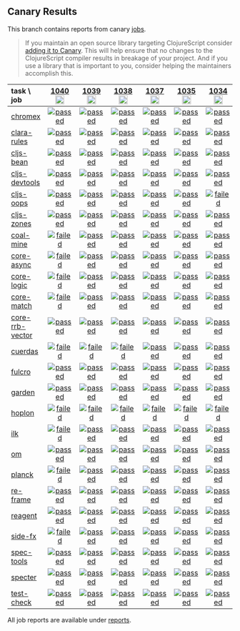 ## Canary Results

This branch contains reports from canary [jobs](https://github.com/cljs-oss/canary/tree/jobs).

> If you maintain an open source library targeting ClojureScript consider [adding it to Canary](https://github.com/cljs-oss/canary/tree/master#how-to-participate). This will help ensure that no changes to the ClojureScript compiler results in breakage of your project. And if you use a library that is important to you, consider helping the maintainers accomplish this.

[//]: # (begin_overview_table)

| task \ job | <a href="reports/2019/08/02/job-001040-1.10.571-3f5a60a3" title="job #1040&#xA;&#xA;job&#xA;&#xA;requested by BinaryAge Bot (@babot) on 2019-08-02T06:00:16Z">1040<br/><img width=20 height=20 src="https://avatars0.githubusercontent.com/u/1476765?v=4&s=60"></a> | <a href="reports/2019/08/01/job-001039-1.10.571-3f5a60a3" title="job #1039&#xA;&#xA;job&#xA;&#xA;requested by null (@null) on null">1039<br/><img width=20 height=20 src="null&s=60"></a> | <a href="reports/2019/07/31/job-001038-1.10.571-3f5a60a3" title="job #1038&#xA;&#xA;job&#xA;&#xA;requested by BinaryAge Bot (@babot) on 2019-07-31T06:00:16Z">1038<br/><img width=20 height=20 src="https://avatars0.githubusercontent.com/u/1476765?v=4&s=60"></a> | <a href="reports/2019/07/30/job-001037-1.10.571-3f5a60a31" title="job #1037&#xA;&#xA;job -c mfikes -r CLJS-3147&#xA;&#xA;requested by Mike Fikes (@mfikes) on 2019-07-30T02:07:49Z">1037<br/><img width=20 height=20 src="https://avatars1.githubusercontent.com/u/1723464?v=4&s=60"></a> | <a href="reports/2019/07/29/job-001035-1.10.569-885238e9" title="job #1035&#xA;&#xA;job&#xA;&#xA;requested by BinaryAge Bot (@babot) on 2019-07-29T06:00:14Z">1035<br/><img width=20 height=20 src="https://avatars0.githubusercontent.com/u/1476765?v=4&s=60"></a> | <a href="reports/2019/07/28/job-001034-1.10.569-885238e9" title="job #1034&#xA;&#xA;job&#xA;&#xA;requested by BinaryAge Bot (@babot) on 2019-07-28T06:00:13Z">1034<br/><img width=20 height=20 src="https://avatars0.githubusercontent.com/u/1476765?v=4&s=60"></a> | <a href="reports/2019/07/27/job-001033-1.10.569-885238e9" title="job #1033&#xA;&#xA;job&#xA;&#xA;requested by BinaryAge Bot (@babot) on 2019-07-27T06:00:13Z">1033<br/><img width=20 height=20 src="https://avatars0.githubusercontent.com/u/1476765?v=4&s=60"></a> | <a href="reports/2019/07/26/job-001032-1.10.568-8f38049d" title="job #1032&#xA;&#xA;job&#xA;&#xA;requested by BinaryAge Bot (@babot) on 2019-07-26T06:00:15Z">1032<br/><img width=20 height=20 src="https://avatars0.githubusercontent.com/u/1476765?v=4&s=60"></a> | <a href="reports/2019/07/25/job-001031-1.10.564-1a537e57" title="job #1031&#xA;&#xA;job&#xA;&#xA;requested by BinaryAge Bot (@babot) on 2019-07-25T06:00:15Z">1031<br/><img width=20 height=20 src="https://avatars0.githubusercontent.com/u/1476765?v=4&s=60"></a> | <a href="reports/2019/07/24/job-001030-1.10.563-3c7c37b2" title="job #1030&#xA;&#xA;job&#xA;&#xA;requested by BinaryAge Bot (@babot) on 2019-07-24T06:00:16Z">1030<br/><img width=20 height=20 src="https://avatars0.githubusercontent.com/u/1476765?v=4&s=60"></a> |
| :--- | :---: | :---: | :---: | :---: | :---: | :---: | :---: | :---: | :---: | :---: |
| [chromex](https://github.com/binaryage/chromex) | <a href="reports/2019/08/02/job-001040-1.10.571-3f5a60a3#-chromex"><img title="passed" src="http://box.binaryage.com/s-passed.svg"><a> | <a href="reports/2019/08/01/job-001039-1.10.571-3f5a60a3#-chromex"><img title="passed" src="http://box.binaryage.com/s-passed.svg"><a> | <a href="reports/2019/07/31/job-001038-1.10.571-3f5a60a3#-chromex"><img title="passed" src="http://box.binaryage.com/s-passed.svg"><a> | <a href="reports/2019/07/30/job-001037-1.10.571-3f5a60a31#-chromex"><img title="passed" src="http://box.binaryage.com/s-passed.svg"><a> | <a href="reports/2019/07/29/job-001035-1.10.569-885238e9#-chromex"><img title="passed" src="http://box.binaryage.com/s-passed.svg"><a> | <a href="reports/2019/07/28/job-001034-1.10.569-885238e9#-chromex"><img title="passed" src="http://box.binaryage.com/s-passed.svg"><a> | <a href="reports/2019/07/27/job-001033-1.10.569-885238e9#-chromex"><img title="passed" src="http://box.binaryage.com/s-passed.svg"><a> | <a href="reports/2019/07/26/job-001032-1.10.568-8f38049d#-chromex"><img title="passed" src="http://box.binaryage.com/s-passed.svg"><a> | <a href="reports/2019/07/25/job-001031-1.10.564-1a537e57#-chromex"><img title="passed" src="http://box.binaryage.com/s-passed.svg"><a> | <a href="reports/2019/07/24/job-001030-1.10.563-3c7c37b2#-chromex"><img title="passed" src="http://box.binaryage.com/s-passed.svg"><a> |
| [clara-rules](https://github.com/cerner/clara-rules) | <a href="reports/2019/08/02/job-001040-1.10.571-3f5a60a3#-clara-rules"><img title="passed" src="http://box.binaryage.com/s-passed.svg"><a> | <a href="reports/2019/08/01/job-001039-1.10.571-3f5a60a3#-clara-rules"><img title="passed" src="http://box.binaryage.com/s-passed.svg"><a> | <a href="reports/2019/07/31/job-001038-1.10.571-3f5a60a3#-clara-rules"><img title="passed" src="http://box.binaryage.com/s-passed.svg"><a> | <a href="reports/2019/07/30/job-001037-1.10.571-3f5a60a31#-clara-rules"><img title="passed" src="http://box.binaryage.com/s-passed.svg"><a> | <a href="reports/2019/07/29/job-001035-1.10.569-885238e9#-clara-rules"><img title="passed" src="http://box.binaryage.com/s-passed.svg"><a> | <a href="reports/2019/07/28/job-001034-1.10.569-885238e9#-clara-rules"><img title="passed" src="http://box.binaryage.com/s-passed.svg"><a> | <a href="reports/2019/07/27/job-001033-1.10.569-885238e9#-clara-rules"><img title="passed" src="http://box.binaryage.com/s-passed.svg"><a> | <a href="reports/2019/07/26/job-001032-1.10.568-8f38049d#-clara-rules"><img title="passed" src="http://box.binaryage.com/s-passed.svg"><a> | <a href="reports/2019/07/25/job-001031-1.10.564-1a537e57#-clara-rules"><img title="passed" src="http://box.binaryage.com/s-passed.svg"><a> | <a href="reports/2019/07/24/job-001030-1.10.563-3c7c37b2#-clara-rules"><img title="passed" src="http://box.binaryage.com/s-passed.svg"><a> |
| [cljs-bean](https://github.com/mfikes/cljs-bean) | <a href="reports/2019/08/02/job-001040-1.10.571-3f5a60a3#-cljs-bean"><img title="passed" src="http://box.binaryage.com/s-passed.svg"><a> | <a href="reports/2019/08/01/job-001039-1.10.571-3f5a60a3#-cljs-bean"><img title="passed" src="http://box.binaryage.com/s-passed.svg"><a> | <a href="reports/2019/07/31/job-001038-1.10.571-3f5a60a3#-cljs-bean"><img title="passed" src="http://box.binaryage.com/s-passed.svg"><a> | <a href="reports/2019/07/30/job-001037-1.10.571-3f5a60a31#-cljs-bean"><img title="passed" src="http://box.binaryage.com/s-passed.svg"><a> | <a href="reports/2019/07/29/job-001035-1.10.569-885238e9#-cljs-bean"><img title="passed" src="http://box.binaryage.com/s-passed.svg"><a> | <a href="reports/2019/07/28/job-001034-1.10.569-885238e9#-cljs-bean"><img title="passed" src="http://box.binaryage.com/s-passed.svg"><a> | <a href="reports/2019/07/27/job-001033-1.10.569-885238e9#-cljs-bean"><img title="passed" src="http://box.binaryage.com/s-passed.svg"><a> | <a href="reports/2019/07/26/job-001032-1.10.568-8f38049d#-cljs-bean"><img title="passed" src="http://box.binaryage.com/s-passed.svg"><a> | <a href="reports/2019/07/25/job-001031-1.10.564-1a537e57#-cljs-bean"><img title="failed" src="http://box.binaryage.com/s-failed.svg"><a> | <a href="reports/2019/07/24/job-001030-1.10.563-3c7c37b2#-cljs-bean"><img title="passed" src="http://box.binaryage.com/s-passed.svg"><a> |
| [cljs-devtools](https://github.com/binaryage/cljs-devtools) | <a href="reports/2019/08/02/job-001040-1.10.571-3f5a60a3#-cljs-devtools"><img title="passed" src="http://box.binaryage.com/s-passed.svg"><a> | <a href="reports/2019/08/01/job-001039-1.10.571-3f5a60a3#-cljs-devtools"><img title="passed" src="http://box.binaryage.com/s-passed.svg"><a> | <a href="reports/2019/07/31/job-001038-1.10.571-3f5a60a3#-cljs-devtools"><img title="passed" src="http://box.binaryage.com/s-passed.svg"><a> | <a href="reports/2019/07/30/job-001037-1.10.571-3f5a60a31#-cljs-devtools"><img title="passed" src="http://box.binaryage.com/s-passed.svg"><a> | <a href="reports/2019/07/29/job-001035-1.10.569-885238e9#-cljs-devtools"><img title="passed" src="http://box.binaryage.com/s-passed.svg"><a> | <a href="reports/2019/07/28/job-001034-1.10.569-885238e9#-cljs-devtools"><img title="passed" src="http://box.binaryage.com/s-passed.svg"><a> | <a href="reports/2019/07/27/job-001033-1.10.569-885238e9#-cljs-devtools"><img title="passed" src="http://box.binaryage.com/s-passed.svg"><a> | <a href="reports/2019/07/26/job-001032-1.10.568-8f38049d#-cljs-devtools"><img title="passed" src="http://box.binaryage.com/s-passed.svg"><a> | <a href="reports/2019/07/25/job-001031-1.10.564-1a537e57#-cljs-devtools"><img title="passed" src="http://box.binaryage.com/s-passed.svg"><a> | <a href="reports/2019/07/24/job-001030-1.10.563-3c7c37b2#-cljs-devtools"><img title="passed" src="http://box.binaryage.com/s-passed.svg"><a> |
| [cljs-oops](https://github.com/binaryage/cljs-oops) | <a href="reports/2019/08/02/job-001040-1.10.571-3f5a60a3#-cljs-oops"><img title="passed" src="http://box.binaryage.com/s-passed.svg"><a> | <a href="reports/2019/08/01/job-001039-1.10.571-3f5a60a3#-cljs-oops"><img title="passed" src="http://box.binaryage.com/s-passed.svg"><a> | <a href="reports/2019/07/31/job-001038-1.10.571-3f5a60a3#-cljs-oops"><img title="passed" src="http://box.binaryage.com/s-passed.svg"><a> | <a href="reports/2019/07/30/job-001037-1.10.571-3f5a60a31#-cljs-oops"><img title="passed" src="http://box.binaryage.com/s-passed.svg"><a> | <a href="reports/2019/07/29/job-001035-1.10.569-885238e9#-cljs-oops"><img title="passed" src="http://box.binaryage.com/s-passed.svg"><a> | <a href="reports/2019/07/28/job-001034-1.10.569-885238e9#-cljs-oops"><img title="failed" src="http://box.binaryage.com/s-failed.svg"><a> | <a href="reports/2019/07/27/job-001033-1.10.569-885238e9#-cljs-oops"><img title="passed" src="http://box.binaryage.com/s-passed.svg"><a> | <a href="reports/2019/07/26/job-001032-1.10.568-8f38049d#-cljs-oops"><img title="passed" src="http://box.binaryage.com/s-passed.svg"><a> | <a href="reports/2019/07/25/job-001031-1.10.564-1a537e57#-cljs-oops"><img title="failed" src="http://box.binaryage.com/s-failed.svg"><a> | <a href="reports/2019/07/24/job-001030-1.10.563-3c7c37b2#-cljs-oops"><img title="passed" src="http://box.binaryage.com/s-passed.svg"><a> |
| [cljs-zones](https://github.com/binaryage/cljs-zones) | <a href="reports/2019/08/02/job-001040-1.10.571-3f5a60a3#-cljs-zones"><img title="passed" src="http://box.binaryage.com/s-passed.svg"><a> | <a href="reports/2019/08/01/job-001039-1.10.571-3f5a60a3#-cljs-zones"><img title="passed" src="http://box.binaryage.com/s-passed.svg"><a> | <a href="reports/2019/07/31/job-001038-1.10.571-3f5a60a3#-cljs-zones"><img title="passed" src="http://box.binaryage.com/s-passed.svg"><a> | <a href="reports/2019/07/30/job-001037-1.10.571-3f5a60a31#-cljs-zones"><img title="passed" src="http://box.binaryage.com/s-passed.svg"><a> | <a href="reports/2019/07/29/job-001035-1.10.569-885238e9#-cljs-zones"><img title="passed" src="http://box.binaryage.com/s-passed.svg"><a> | <a href="reports/2019/07/28/job-001034-1.10.569-885238e9#-cljs-zones"><img title="passed" src="http://box.binaryage.com/s-passed.svg"><a> | <a href="reports/2019/07/27/job-001033-1.10.569-885238e9#-cljs-zones"><img title="passed" src="http://box.binaryage.com/s-passed.svg"><a> | <a href="reports/2019/07/26/job-001032-1.10.568-8f38049d#-cljs-zones"><img title="passed" src="http://box.binaryage.com/s-passed.svg"><a> | <a href="reports/2019/07/25/job-001031-1.10.564-1a537e57#-cljs-zones"><img title="passed" src="http://box.binaryage.com/s-passed.svg"><a> | <a href="reports/2019/07/24/job-001030-1.10.563-3c7c37b2#-cljs-zones"><img title="passed" src="http://box.binaryage.com/s-passed.svg"><a> |
| [coal-mine](https://github.com/mfikes/coal-mine) | <a href="reports/2019/08/02/job-001040-1.10.571-3f5a60a3#-coal-mine"><img title="failed" src="http://box.binaryage.com/s-failed.svg"><a> | <a href="reports/2019/08/01/job-001039-1.10.571-3f5a60a3#-coal-mine"><img title="passed" src="http://box.binaryage.com/s-passed.svg"><a> | <a href="reports/2019/07/31/job-001038-1.10.571-3f5a60a3#-coal-mine"><img title="passed" src="http://box.binaryage.com/s-passed.svg"><a> | <a href="reports/2019/07/30/job-001037-1.10.571-3f5a60a31#-coal-mine"><img title="passed" src="http://box.binaryage.com/s-passed.svg"><a> | <a href="reports/2019/07/29/job-001035-1.10.569-885238e9#-coal-mine"><img title="passed" src="http://box.binaryage.com/s-passed.svg"><a> | <a href="reports/2019/07/28/job-001034-1.10.569-885238e9#-coal-mine"><img title="passed" src="http://box.binaryage.com/s-passed.svg"><a> | <a href="reports/2019/07/27/job-001033-1.10.569-885238e9#-coal-mine"><img title="passed" src="http://box.binaryage.com/s-passed.svg"><a> | <a href="reports/2019/07/26/job-001032-1.10.568-8f38049d#-coal-mine"><img title="passed" src="http://box.binaryage.com/s-passed.svg"><a> | <a href="reports/2019/07/25/job-001031-1.10.564-1a537e57#-coal-mine"><img title="failed" src="http://box.binaryage.com/s-failed.svg"><a> | <a href="reports/2019/07/24/job-001030-1.10.563-3c7c37b2#-coal-mine"><img title="passed" src="http://box.binaryage.com/s-passed.svg"><a> |
| [core-async](https://github.com/clojure/core.async) | <a href="reports/2019/08/02/job-001040-1.10.571-3f5a60a3#-core-async"><img title="failed" src="http://box.binaryage.com/s-failed.svg"><a> | <a href="reports/2019/08/01/job-001039-1.10.571-3f5a60a3#-core-async"><img title="passed" src="http://box.binaryage.com/s-passed.svg"><a> | <a href="reports/2019/07/31/job-001038-1.10.571-3f5a60a3#-core-async"><img title="passed" src="http://box.binaryage.com/s-passed.svg"><a> | <a href="reports/2019/07/30/job-001037-1.10.571-3f5a60a31#-core-async"><img title="passed" src="http://box.binaryage.com/s-passed.svg"><a> | <a href="reports/2019/07/29/job-001035-1.10.569-885238e9#-core-async"><img title="passed" src="http://box.binaryage.com/s-passed.svg"><a> | <a href="reports/2019/07/28/job-001034-1.10.569-885238e9#-core-async"><img title="passed" src="http://box.binaryage.com/s-passed.svg"><a> | <a href="reports/2019/07/27/job-001033-1.10.569-885238e9#-core-async"><img title="passed" src="http://box.binaryage.com/s-passed.svg"><a> | <a href="reports/2019/07/26/job-001032-1.10.568-8f38049d#-core-async"><img title="passed" src="http://box.binaryage.com/s-passed.svg"><a> | <a href="reports/2019/07/25/job-001031-1.10.564-1a537e57#-core-async"><img title="passed" src="http://box.binaryage.com/s-passed.svg"><a> | <a href="reports/2019/07/24/job-001030-1.10.563-3c7c37b2#-core-async"><img title="passed" src="http://box.binaryage.com/s-passed.svg"><a> |
| [core-logic](https://github.com/clojure/core.logic) | <a href="reports/2019/08/02/job-001040-1.10.571-3f5a60a3#-core-logic"><img title="failed" src="http://box.binaryage.com/s-failed.svg"><a> | <a href="reports/2019/08/01/job-001039-1.10.571-3f5a60a3#-core-logic"><img title="passed" src="http://box.binaryage.com/s-passed.svg"><a> | <a href="reports/2019/07/31/job-001038-1.10.571-3f5a60a3#-core-logic"><img title="passed" src="http://box.binaryage.com/s-passed.svg"><a> | <a href="reports/2019/07/30/job-001037-1.10.571-3f5a60a31#-core-logic"><img title="passed" src="http://box.binaryage.com/s-passed.svg"><a> | <a href="reports/2019/07/29/job-001035-1.10.569-885238e9#-core-logic"><img title="passed" src="http://box.binaryage.com/s-passed.svg"><a> | <a href="reports/2019/07/28/job-001034-1.10.569-885238e9#-core-logic"><img title="passed" src="http://box.binaryage.com/s-passed.svg"><a> | <a href="reports/2019/07/27/job-001033-1.10.569-885238e9#-core-logic"><img title="passed" src="http://box.binaryage.com/s-passed.svg"><a> | <a href="reports/2019/07/26/job-001032-1.10.568-8f38049d#-core-logic"><img title="passed" src="http://box.binaryage.com/s-passed.svg"><a> | <a href="reports/2019/07/25/job-001031-1.10.564-1a537e57#-core-logic"><img title="passed" src="http://box.binaryage.com/s-passed.svg"><a> | <a href="reports/2019/07/24/job-001030-1.10.563-3c7c37b2#-core-logic"><img title="passed" src="http://box.binaryage.com/s-passed.svg"><a> |
| [core-match](https://github.com/clojure/core.match) | <a href="reports/2019/08/02/job-001040-1.10.571-3f5a60a3#-core-match"><img title="failed" src="http://box.binaryage.com/s-failed.svg"><a> | <a href="reports/2019/08/01/job-001039-1.10.571-3f5a60a3#-core-match"><img title="passed" src="http://box.binaryage.com/s-passed.svg"><a> | <a href="reports/2019/07/31/job-001038-1.10.571-3f5a60a3#-core-match"><img title="passed" src="http://box.binaryage.com/s-passed.svg"><a> | <a href="reports/2019/07/30/job-001037-1.10.571-3f5a60a31#-core-match"><img title="passed" src="http://box.binaryage.com/s-passed.svg"><a> | <a href="reports/2019/07/29/job-001035-1.10.569-885238e9#-core-match"><img title="passed" src="http://box.binaryage.com/s-passed.svg"><a> | <a href="reports/2019/07/28/job-001034-1.10.569-885238e9#-core-match"><img title="passed" src="http://box.binaryage.com/s-passed.svg"><a> | <a href="reports/2019/07/27/job-001033-1.10.569-885238e9#-core-match"><img title="passed" src="http://box.binaryage.com/s-passed.svg"><a> | <a href="reports/2019/07/26/job-001032-1.10.568-8f38049d#-core-match"><img title="passed" src="http://box.binaryage.com/s-passed.svg"><a> | <a href="reports/2019/07/25/job-001031-1.10.564-1a537e57#-core-match"><img title="passed" src="http://box.binaryage.com/s-passed.svg"><a> | <a href="reports/2019/07/24/job-001030-1.10.563-3c7c37b2#-core-match"><img title="passed" src="http://box.binaryage.com/s-passed.svg"><a> |
| [core-rrb-vector](https://github.com/clojure/core.rrb-vector) | <a href="reports/2019/08/02/job-001040-1.10.571-3f5a60a3#-core-rrb-vector"><img title="passed" src="http://box.binaryage.com/s-passed.svg"><a> | <a href="reports/2019/08/01/job-001039-1.10.571-3f5a60a3#-core-rrb-vector"><img title="passed" src="http://box.binaryage.com/s-passed.svg"><a> | <a href="reports/2019/07/31/job-001038-1.10.571-3f5a60a3#-core-rrb-vector"><img title="passed" src="http://box.binaryage.com/s-passed.svg"><a> | <a href="reports/2019/07/30/job-001037-1.10.571-3f5a60a31#-core-rrb-vector"><img title="passed" src="http://box.binaryage.com/s-passed.svg"><a> | <a href="reports/2019/07/29/job-001035-1.10.569-885238e9#-core-rrb-vector"><img title="passed" src="http://box.binaryage.com/s-passed.svg"><a> | <a href="reports/2019/07/28/job-001034-1.10.569-885238e9#-core-rrb-vector"><img title="passed" src="http://box.binaryage.com/s-passed.svg"><a> | <a href="reports/2019/07/27/job-001033-1.10.569-885238e9#-core-rrb-vector"><img title="passed" src="http://box.binaryage.com/s-passed.svg"><a> | <a href="reports/2019/07/26/job-001032-1.10.568-8f38049d#-core-rrb-vector"><img title="passed" src="http://box.binaryage.com/s-passed.svg"><a> | <a href="reports/2019/07/25/job-001031-1.10.564-1a537e57#-core-rrb-vector"><img title="passed" src="http://box.binaryage.com/s-passed.svg"><a> | <a href="reports/2019/07/24/job-001030-1.10.563-3c7c37b2#-core-rrb-vector"><img title="passed" src="http://box.binaryage.com/s-passed.svg"><a> |
| [cuerdas](https://github.com/funcool/cuerdas) | <a href="reports/2019/08/02/job-001040-1.10.571-3f5a60a3#-cuerdas"><img title="failed" src="http://box.binaryage.com/s-failed.svg"><a> | <a href="reports/2019/08/01/job-001039-1.10.571-3f5a60a3#-cuerdas"><img title="failed" src="http://box.binaryage.com/s-failed.svg"><a> | <a href="reports/2019/07/31/job-001038-1.10.571-3f5a60a3#-cuerdas"><img title="failed" src="http://box.binaryage.com/s-failed.svg"><a> | <a href="reports/2019/07/30/job-001037-1.10.571-3f5a60a31#-cuerdas"><img title="passed" src="http://box.binaryage.com/s-passed.svg"><a> | <a href="reports/2019/07/29/job-001035-1.10.569-885238e9#-cuerdas"><img title="passed" src="http://box.binaryage.com/s-passed.svg"><a> | <a href="reports/2019/07/28/job-001034-1.10.569-885238e9#-cuerdas"><img title="passed" src="http://box.binaryage.com/s-passed.svg"><a> | <a href="reports/2019/07/27/job-001033-1.10.569-885238e9#-cuerdas"><img title="passed" src="http://box.binaryage.com/s-passed.svg"><a> | <a href="reports/2019/07/26/job-001032-1.10.568-8f38049d#-cuerdas"><img title="passed" src="http://box.binaryage.com/s-passed.svg"><a> | <a href="reports/2019/07/25/job-001031-1.10.564-1a537e57#-cuerdas"><img title="passed" src="http://box.binaryage.com/s-passed.svg"><a> | <a href="reports/2019/07/24/job-001030-1.10.563-3c7c37b2#-cuerdas"><img title="passed" src="http://box.binaryage.com/s-passed.svg"><a> |
| [fulcro](https://github.com/fulcrologic/fulcro) | <a href="reports/2019/08/02/job-001040-1.10.571-3f5a60a3#-fulcro"><img title="passed" src="http://box.binaryage.com/s-passed.svg"><a> | <a href="reports/2019/08/01/job-001039-1.10.571-3f5a60a3#-fulcro"><img title="passed" src="http://box.binaryage.com/s-passed.svg"><a> | <a href="reports/2019/07/31/job-001038-1.10.571-3f5a60a3#-fulcro"><img title="passed" src="http://box.binaryage.com/s-passed.svg"><a> | <a href="reports/2019/07/30/job-001037-1.10.571-3f5a60a31#-fulcro"><img title="passed" src="http://box.binaryage.com/s-passed.svg"><a> | <a href="reports/2019/07/29/job-001035-1.10.569-885238e9#-fulcro"><img title="passed" src="http://box.binaryage.com/s-passed.svg"><a> | <a href="reports/2019/07/28/job-001034-1.10.569-885238e9#-fulcro"><img title="passed" src="http://box.binaryage.com/s-passed.svg"><a> | <a href="reports/2019/07/27/job-001033-1.10.569-885238e9#-fulcro"><img title="passed" src="http://box.binaryage.com/s-passed.svg"><a> | <a href="reports/2019/07/26/job-001032-1.10.568-8f38049d#-fulcro"><img title="passed" src="http://box.binaryage.com/s-passed.svg"><a> | <a href="reports/2019/07/25/job-001031-1.10.564-1a537e57#-fulcro"><img title="passed" src="http://box.binaryage.com/s-passed.svg"><a> | <a href="reports/2019/07/24/job-001030-1.10.563-3c7c37b2#-fulcro"><img title="passed" src="http://box.binaryage.com/s-passed.svg"><a> |
| [garden](https://github.com/noprompt/garden) | <a href="reports/2019/08/02/job-001040-1.10.571-3f5a60a3#-garden"><img title="passed" src="http://box.binaryage.com/s-passed.svg"><a> | <a href="reports/2019/08/01/job-001039-1.10.571-3f5a60a3#-garden"><img title="passed" src="http://box.binaryage.com/s-passed.svg"><a> | <a href="reports/2019/07/31/job-001038-1.10.571-3f5a60a3#-garden"><img title="passed" src="http://box.binaryage.com/s-passed.svg"><a> | <a href="reports/2019/07/30/job-001037-1.10.571-3f5a60a31#-garden"><img title="passed" src="http://box.binaryage.com/s-passed.svg"><a> | <a href="reports/2019/07/29/job-001035-1.10.569-885238e9#-garden"><img title="passed" src="http://box.binaryage.com/s-passed.svg"><a> | <a href="reports/2019/07/28/job-001034-1.10.569-885238e9#-garden"><img title="passed" src="http://box.binaryage.com/s-passed.svg"><a> | <a href="reports/2019/07/27/job-001033-1.10.569-885238e9#-garden"><img title="passed" src="http://box.binaryage.com/s-passed.svg"><a> | <a href="reports/2019/07/26/job-001032-1.10.568-8f38049d#-garden"><img title="passed" src="http://box.binaryage.com/s-passed.svg"><a> | <a href="reports/2019/07/25/job-001031-1.10.564-1a537e57#-garden"><img title="passed" src="http://box.binaryage.com/s-passed.svg"><a> | <a href="reports/2019/07/24/job-001030-1.10.563-3c7c37b2#-garden"><img title="passed" src="http://box.binaryage.com/s-passed.svg"><a> |
| [hoplon](https://github.com/hoplon/hoplon) | <a href="reports/2019/08/02/job-001040-1.10.571-3f5a60a3#-hoplon"><img title="failed" src="http://box.binaryage.com/s-failed.svg"><a> | <a href="reports/2019/08/01/job-001039-1.10.571-3f5a60a3#-hoplon"><img title="failed" src="http://box.binaryage.com/s-failed.svg"><a> | <a href="reports/2019/07/31/job-001038-1.10.571-3f5a60a3#-hoplon"><img title="failed" src="http://box.binaryage.com/s-failed.svg"><a> | <a href="reports/2019/07/30/job-001037-1.10.571-3f5a60a31#-hoplon"><img title="failed" src="http://box.binaryage.com/s-failed.svg"><a> | <a href="reports/2019/07/29/job-001035-1.10.569-885238e9#-hoplon"><img title="failed" src="http://box.binaryage.com/s-failed.svg"><a> | <a href="reports/2019/07/28/job-001034-1.10.569-885238e9#-hoplon"><img title="failed" src="http://box.binaryage.com/s-failed.svg"><a> | <a href="reports/2019/07/27/job-001033-1.10.569-885238e9#-hoplon"><img title="failed" src="http://box.binaryage.com/s-failed.svg"><a> | <a href="reports/2019/07/26/job-001032-1.10.568-8f38049d#-hoplon"><img title="failed" src="http://box.binaryage.com/s-failed.svg"><a> | <a href="reports/2019/07/25/job-001031-1.10.564-1a537e57#-hoplon"><img title="failed" src="http://box.binaryage.com/s-failed.svg"><a> | <a href="reports/2019/07/24/job-001030-1.10.563-3c7c37b2#-hoplon"><img title="passed" src="http://box.binaryage.com/s-passed.svg"><a> |
| [ilk](https://github.com/mfikes/ilk) | <a href="reports/2019/08/02/job-001040-1.10.571-3f5a60a3#-ilk"><img title="failed" src="http://box.binaryage.com/s-failed.svg"><a> | <a href="reports/2019/08/01/job-001039-1.10.571-3f5a60a3#-ilk"><img title="passed" src="http://box.binaryage.com/s-passed.svg"><a> | <a href="reports/2019/07/31/job-001038-1.10.571-3f5a60a3#-ilk"><img title="passed" src="http://box.binaryage.com/s-passed.svg"><a> | <a href="reports/2019/07/30/job-001037-1.10.571-3f5a60a31#-ilk"><img title="passed" src="http://box.binaryage.com/s-passed.svg"><a> | <a href="reports/2019/07/29/job-001035-1.10.569-885238e9#-ilk"><img title="passed" src="http://box.binaryage.com/s-passed.svg"><a> | <a href="reports/2019/07/28/job-001034-1.10.569-885238e9#-ilk"><img title="passed" src="http://box.binaryage.com/s-passed.svg"><a> | <a href="reports/2019/07/27/job-001033-1.10.569-885238e9#-ilk"><img title="passed" src="http://box.binaryage.com/s-passed.svg"><a> | <a href="reports/2019/07/26/job-001032-1.10.568-8f38049d#-ilk"><img title="passed" src="http://box.binaryage.com/s-passed.svg"><a> | <a href="reports/2019/07/25/job-001031-1.10.564-1a537e57#-ilk"><img title="passed" src="http://box.binaryage.com/s-passed.svg"><a> | <a href="reports/2019/07/24/job-001030-1.10.563-3c7c37b2#-ilk"><img title="passed" src="http://box.binaryage.com/s-passed.svg"><a> |
| [om](https://github.com/omcljs/om) | <a href="reports/2019/08/02/job-001040-1.10.571-3f5a60a3#-om"><img title="passed" src="http://box.binaryage.com/s-passed.svg"><a> | <a href="reports/2019/08/01/job-001039-1.10.571-3f5a60a3#-om"><img title="passed" src="http://box.binaryage.com/s-passed.svg"><a> | <a href="reports/2019/07/31/job-001038-1.10.571-3f5a60a3#-om"><img title="passed" src="http://box.binaryage.com/s-passed.svg"><a> | <a href="reports/2019/07/30/job-001037-1.10.571-3f5a60a31#-om"><img title="passed" src="http://box.binaryage.com/s-passed.svg"><a> | <a href="reports/2019/07/29/job-001035-1.10.569-885238e9#-om"><img title="passed" src="http://box.binaryage.com/s-passed.svg"><a> | <a href="reports/2019/07/28/job-001034-1.10.569-885238e9#-om"><img title="passed" src="http://box.binaryage.com/s-passed.svg"><a> | <a href="reports/2019/07/27/job-001033-1.10.569-885238e9#-om"><img title="passed" src="http://box.binaryage.com/s-passed.svg"><a> | <a href="reports/2019/07/26/job-001032-1.10.568-8f38049d#-om"><img title="passed" src="http://box.binaryage.com/s-passed.svg"><a> | <a href="reports/2019/07/25/job-001031-1.10.564-1a537e57#-om"><img title="passed" src="http://box.binaryage.com/s-passed.svg"><a> | <a href="reports/2019/07/24/job-001030-1.10.563-3c7c37b2#-om"><img title="passed" src="http://box.binaryage.com/s-passed.svg"><a> |
| [planck](https://github.com/planck-repl/planck) | <a href="reports/2019/08/02/job-001040-1.10.571-3f5a60a3#-planck"><img title="failed" src="http://box.binaryage.com/s-failed.svg"><a> | <a href="reports/2019/08/01/job-001039-1.10.571-3f5a60a3#-planck"><img title="passed" src="http://box.binaryage.com/s-passed.svg"><a> | <a href="reports/2019/07/31/job-001038-1.10.571-3f5a60a3#-planck"><img title="passed" src="http://box.binaryage.com/s-passed.svg"><a> | <a href="reports/2019/07/30/job-001037-1.10.571-3f5a60a31#-planck"><img title="passed" src="http://box.binaryage.com/s-passed.svg"><a> | <a href="reports/2019/07/29/job-001035-1.10.569-885238e9#-planck"><img title="passed" src="http://box.binaryage.com/s-passed.svg"><a> | <a href="reports/2019/07/28/job-001034-1.10.569-885238e9#-planck"><img title="passed" src="http://box.binaryage.com/s-passed.svg"><a> | <a href="reports/2019/07/27/job-001033-1.10.569-885238e9#-planck"><img title="passed" src="http://box.binaryage.com/s-passed.svg"><a> | <a href="reports/2019/07/26/job-001032-1.10.568-8f38049d#-planck"><img title="passed" src="http://box.binaryage.com/s-passed.svg"><a> | <a href="reports/2019/07/25/job-001031-1.10.564-1a537e57#-planck"><img title="passed" src="http://box.binaryage.com/s-passed.svg"><a> | <a href="reports/2019/07/24/job-001030-1.10.563-3c7c37b2#-planck"><img title="passed" src="http://box.binaryage.com/s-passed.svg"><a> |
| [re-frame](https://github.com/Day8/re-frame) | <a href="reports/2019/08/02/job-001040-1.10.571-3f5a60a3#-re-frame"><img title="passed" src="http://box.binaryage.com/s-passed.svg"><a> | <a href="reports/2019/08/01/job-001039-1.10.571-3f5a60a3#-re-frame"><img title="passed" src="http://box.binaryage.com/s-passed.svg"><a> | <a href="reports/2019/07/31/job-001038-1.10.571-3f5a60a3#-re-frame"><img title="passed" src="http://box.binaryage.com/s-passed.svg"><a> | <a href="reports/2019/07/30/job-001037-1.10.571-3f5a60a31#-re-frame"><img title="passed" src="http://box.binaryage.com/s-passed.svg"><a> | <a href="reports/2019/07/29/job-001035-1.10.569-885238e9#-re-frame"><img title="passed" src="http://box.binaryage.com/s-passed.svg"><a> | <a href="reports/2019/07/28/job-001034-1.10.569-885238e9#-re-frame"><img title="passed" src="http://box.binaryage.com/s-passed.svg"><a> | <a href="reports/2019/07/27/job-001033-1.10.569-885238e9#-re-frame"><img title="passed" src="http://box.binaryage.com/s-passed.svg"><a> | <a href="reports/2019/07/26/job-001032-1.10.568-8f38049d#-re-frame"><img title="passed" src="http://box.binaryage.com/s-passed.svg"><a> | <a href="reports/2019/07/25/job-001031-1.10.564-1a537e57#-re-frame"><img title="passed" src="http://box.binaryage.com/s-passed.svg"><a> | <a href="reports/2019/07/24/job-001030-1.10.563-3c7c37b2#-re-frame"><img title="passed" src="http://box.binaryage.com/s-passed.svg"><a> |
| [reagent](https://github.com/reagent-project/reagent) | <a href="reports/2019/08/02/job-001040-1.10.571-3f5a60a3#-reagent"><img title="passed" src="http://box.binaryage.com/s-passed.svg"><a> | <a href="reports/2019/08/01/job-001039-1.10.571-3f5a60a3#-reagent"><img title="passed" src="http://box.binaryage.com/s-passed.svg"><a> | <a href="reports/2019/07/31/job-001038-1.10.571-3f5a60a3#-reagent"><img title="passed" src="http://box.binaryage.com/s-passed.svg"><a> | <a href="reports/2019/07/30/job-001037-1.10.571-3f5a60a31#-reagent"><img title="passed" src="http://box.binaryage.com/s-passed.svg"><a> | <a href="reports/2019/07/29/job-001035-1.10.569-885238e9#-reagent"><img title="passed" src="http://box.binaryage.com/s-passed.svg"><a> | <a href="reports/2019/07/28/job-001034-1.10.569-885238e9#-reagent"><img title="passed" src="http://box.binaryage.com/s-passed.svg"><a> | <a href="reports/2019/07/27/job-001033-1.10.569-885238e9#-reagent"><img title="passed" src="http://box.binaryage.com/s-passed.svg"><a> | <a href="reports/2019/07/26/job-001032-1.10.568-8f38049d#-reagent"><img title="passed" src="http://box.binaryage.com/s-passed.svg"><a> | <a href="reports/2019/07/25/job-001031-1.10.564-1a537e57#-reagent"><img title="passed" src="http://box.binaryage.com/s-passed.svg"><a> | <a href="reports/2019/07/24/job-001030-1.10.563-3c7c37b2#-reagent"><img title="passed" src="http://box.binaryage.com/s-passed.svg"><a> |
| [side-fx](https://github.com/cljsrn/side-fx) | <a href="reports/2019/08/02/job-001040-1.10.571-3f5a60a3#-side-fx"><img title="failed" src="http://box.binaryage.com/s-failed.svg"><a> | <a href="reports/2019/08/01/job-001039-1.10.571-3f5a60a3#-side-fx"><img title="passed" src="http://box.binaryage.com/s-passed.svg"><a> | <a href="reports/2019/07/31/job-001038-1.10.571-3f5a60a3#-side-fx"><img title="passed" src="http://box.binaryage.com/s-passed.svg"><a> | <a href="reports/2019/07/30/job-001037-1.10.571-3f5a60a31#-side-fx"><img title="passed" src="http://box.binaryage.com/s-passed.svg"><a> | <a href="reports/2019/07/29/job-001035-1.10.569-885238e9#-side-fx"><img title="passed" src="http://box.binaryage.com/s-passed.svg"><a> | <a href="reports/2019/07/28/job-001034-1.10.569-885238e9#-side-fx"><img title="passed" src="http://box.binaryage.com/s-passed.svg"><a> | <a href="reports/2019/07/27/job-001033-1.10.569-885238e9#-side-fx"><img title="passed" src="http://box.binaryage.com/s-passed.svg"><a> | <a href="reports/2019/07/26/job-001032-1.10.568-8f38049d#-side-fx"><img title="passed" src="http://box.binaryage.com/s-passed.svg"><a> | <a href="reports/2019/07/25/job-001031-1.10.564-1a537e57#-side-fx"><img title="passed" src="http://box.binaryage.com/s-passed.svg"><a> | <a href="reports/2019/07/24/job-001030-1.10.563-3c7c37b2#-side-fx"><img title="passed" src="http://box.binaryage.com/s-passed.svg"><a> |
| [spec-tools](https://github.com/metosin/spec-tools) | <a href="reports/2019/08/02/job-001040-1.10.571-3f5a60a3#-spec-tools"><img title="passed" src="http://box.binaryage.com/s-passed.svg"><a> | <a href="reports/2019/08/01/job-001039-1.10.571-3f5a60a3#-spec-tools"><img title="passed" src="http://box.binaryage.com/s-passed.svg"><a> | <a href="reports/2019/07/31/job-001038-1.10.571-3f5a60a3#-spec-tools"><img title="passed" src="http://box.binaryage.com/s-passed.svg"><a> | <a href="reports/2019/07/30/job-001037-1.10.571-3f5a60a31#-spec-tools"><img title="passed" src="http://box.binaryage.com/s-passed.svg"><a> | <a href="reports/2019/07/29/job-001035-1.10.569-885238e9#-spec-tools"><img title="passed" src="http://box.binaryage.com/s-passed.svg"><a> | <a href="reports/2019/07/28/job-001034-1.10.569-885238e9#-spec-tools"><img title="passed" src="http://box.binaryage.com/s-passed.svg"><a> | <a href="reports/2019/07/27/job-001033-1.10.569-885238e9#-spec-tools"><img title="failed" src="http://box.binaryage.com/s-failed.svg"><a> | <a href="reports/2019/07/26/job-001032-1.10.568-8f38049d#-spec-tools"><img title="failed" src="http://box.binaryage.com/s-failed.svg"><a> | <a href="reports/2019/07/25/job-001031-1.10.564-1a537e57#-spec-tools"><img title="failed" src="http://box.binaryage.com/s-failed.svg"><a> | <a href="reports/2019/07/24/job-001030-1.10.563-3c7c37b2#-spec-tools"><img title="passed" src="http://box.binaryage.com/s-passed.svg"><a> |
| [specter](https://github.com/nathanmarz/specter) | <a href="reports/2019/08/02/job-001040-1.10.571-3f5a60a3#-specter"><img title="passed" src="http://box.binaryage.com/s-passed.svg"><a> | <a href="reports/2019/08/01/job-001039-1.10.571-3f5a60a3#-specter"><img title="passed" src="http://box.binaryage.com/s-passed.svg"><a> | <a href="reports/2019/07/31/job-001038-1.10.571-3f5a60a3#-specter"><img title="passed" src="http://box.binaryage.com/s-passed.svg"><a> | <a href="reports/2019/07/30/job-001037-1.10.571-3f5a60a31#-specter"><img title="passed" src="http://box.binaryage.com/s-passed.svg"><a> | <a href="reports/2019/07/29/job-001035-1.10.569-885238e9#-specter"><img title="passed" src="http://box.binaryage.com/s-passed.svg"><a> | <a href="reports/2019/07/28/job-001034-1.10.569-885238e9#-specter"><img title="passed" src="http://box.binaryage.com/s-passed.svg"><a> | <a href="reports/2019/07/27/job-001033-1.10.569-885238e9#-specter"><img title="passed" src="http://box.binaryage.com/s-passed.svg"><a> | <a href="reports/2019/07/26/job-001032-1.10.568-8f38049d#-specter"><img title="passed" src="http://box.binaryage.com/s-passed.svg"><a> | <a href="reports/2019/07/25/job-001031-1.10.564-1a537e57#-specter"><img title="passed" src="http://box.binaryage.com/s-passed.svg"><a> | <a href="reports/2019/07/24/job-001030-1.10.563-3c7c37b2#-specter"><img title="passed" src="http://box.binaryage.com/s-passed.svg"><a> |
| [test-check](https://github.com/clojure/test.check) | <a href="reports/2019/08/02/job-001040-1.10.571-3f5a60a3#-test-check"><img title="passed" src="http://box.binaryage.com/s-passed.svg"><a> | <a href="reports/2019/08/01/job-001039-1.10.571-3f5a60a3#-test-check"><img title="passed" src="http://box.binaryage.com/s-passed.svg"><a> | <a href="reports/2019/07/31/job-001038-1.10.571-3f5a60a3#-test-check"><img title="passed" src="http://box.binaryage.com/s-passed.svg"><a> | <a href="reports/2019/07/30/job-001037-1.10.571-3f5a60a31#-test-check"><img title="passed" src="http://box.binaryage.com/s-passed.svg"><a> | <a href="reports/2019/07/29/job-001035-1.10.569-885238e9#-test-check"><img title="passed" src="http://box.binaryage.com/s-passed.svg"><a> | <a href="reports/2019/07/28/job-001034-1.10.569-885238e9#-test-check"><img title="passed" src="http://box.binaryage.com/s-passed.svg"><a> | <a href="reports/2019/07/27/job-001033-1.10.569-885238e9#-test-check"><img title="passed" src="http://box.binaryage.com/s-passed.svg"><a> | <a href="reports/2019/07/26/job-001032-1.10.568-8f38049d#-test-check"><img title="passed" src="http://box.binaryage.com/s-passed.svg"><a> | <a href="reports/2019/07/25/job-001031-1.10.564-1a537e57#-test-check"><img title="passed" src="http://box.binaryage.com/s-passed.svg"><a> | <a href="reports/2019/07/24/job-001030-1.10.563-3c7c37b2#-test-check"><img title="passed" src="http://box.binaryage.com/s-passed.svg"><a> |

[//]: # (end_overview_table)

All job reports are available under [reports](reports).
